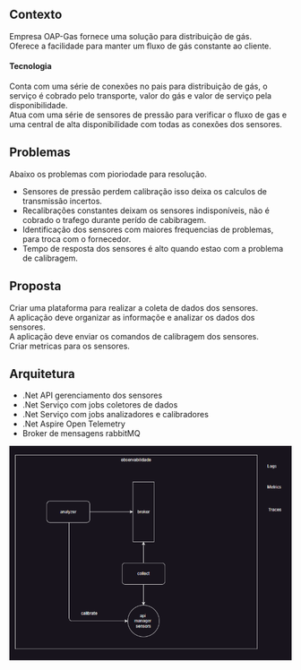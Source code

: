 ## Contexto

Empresa OAP-Gas fornece uma solução para distribuição de gás.  
Oferece a facilidade para manter um fluxo de gás constante ao cliente.  

#### Tecnologia
Conta com uma série de conexões no pais para distribuição de gás, o serviço é cobrado pelo transporte, valor do gás e valor de serviço pela disponibilidade.  
Atua com uma série de sensores de pressão para verificar o fluxo de gas e uma central de alta disponibilidade com todas as conexões dos sensores.  


## Problemas
Abaixo os problemas com pioriodade para resolução.  

- Sensores de pressão perdem calibração isso deixa os calculos de transmissão incertos.  
- Recalibrações constantes deixam os sensores indisponíveis, não é cobrado o trafego durante perído de cabibragem.  
- Identificação dos sensores com maiores frequencias de problemas, para troca com o fornecedor.  
- Tempo de resposta dos sensores é alto quando estao com a problema de calibragem. 

## Proposta

Criar uma plataforma para realizar a coleta de dados dos sensores.  
A aplicação deve organizar as informaçõe e analizar os dados dos sensores.  
A aplicação deve enviar os comandos de calibragem dos sensores.  
Criar metricas para os sensores.  

## Arquitetura

- .Net API gerenciamento dos sensores
- .Net Serviço com jobs coletores de dados
- .Net Serviço com jobs analizadores e calibradores
- .Net Aspire Open Telemetry
- Broker de mensagens rabbitMQ

![Arquitetura](images/architecture.png)
